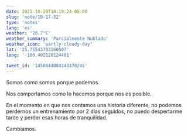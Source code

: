 ```yaml
---
date: 2021-10-20T10:19:24-05:00
slug: 'note/10-17-52'
type: 'notes'
lang: 'es'
weather: '20.7°C'
weather_summary: 'Parcialmente Nublado'
weather_icon: 'partly-cloudy-day'
lat: '25.75543703160507'
long: '-100.402120124401'

tweet_id: '1450844084143370245'
---
```

Somos como somos porque podemos. 

Nos comportamos como lo hacemos porque nos es posible. 

En el momento en que nos contamos una historia diferente, no podemos perdernos un entrenamiento por 2 días seguidos, no puedo despertarme tarde y perder esas horas de tranquilidad. 

Cambiamos.